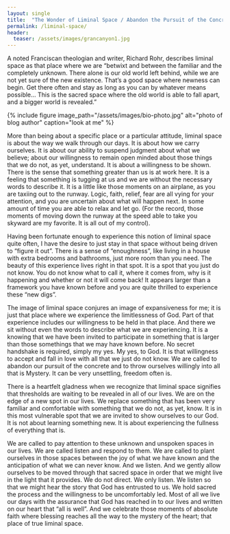 ```yaml
---
layout: single
title:  "The Wonder of Liminal Space / Abandon the Pursuit of the Concrete"
permalink: /liminal-space/
header:
  teaser: /assets/images/grancanyon1.jpg
---
```



A noted Franciscan theologian and writer, Richard Rohr, describes liminal space as that place where we are “betwixt and between the familiar and the completely unknown.  There alone is our old world left behind, while we are not yet sure of the new existence.  That’s a good space where newness can begin.  Get there often and stay as long as you can by whatever means possible…  This is the sacred  space where the old world is able to fall apart, and a bigger world is revealed.”

{% include figure image_path="/assets/images/bio-photo.jpg" alt="photo of blog author" caption="look at me" %}

More than being about a specific place or a particular attitude, liminal space is about the way we walk through our days.  It is about how we carry ourselves.  It is about our ability to suspend judgment about what we believe; about our willingness to remain open minded about those things that we do not, as yet, understand. It is about a willingness to be shown.   There is the  sense that something greater than us is at work here. It is a feeling that something is tugging at us and we are without the necessary words  to describe it.  It is a little like those moments on an airplane, as you are taxiing out to the runway. Logic, faith, relief, fear are all vying for your attention, and you are uncertain about what will happen next.  In some amount of time you are able to relax and let go. (For the record, those moments of moving down the runway at the speed able to take you skyward  are my favorite.  It is all out of my control).

Having been fortunate enough to experience this notion of liminal space quite often, I have the desire to just stay in that space without  being driven to “figure it out”. There is a sense of “enoughness”, like living in a house with extra bedrooms and bathrooms, just more room than you need.  The beauty of this experience lives right in that spot.   It is a spot  that you just do not know.  You do not know what to call it, where it comes from, why is it happening and whether or not it will come back! It appears larger than a framework you have known before and you are quite thrilled to experience these “new digs”.

The image of liminal space conjures an image of  expansiveness for me; it is just that place where we experience the limitlessness of God. Part of that experience includes our willingness to be held in that place.  And there we sit without even the words to describe what we are experiencing.  It is a knowing that we have been invited  to participate in something that is larger than those somethings that we may have known before. No secret handshake is required, simply  my yes. My yes, to God.  It is that willingness to accept and fall in love with all that we just do not know.  We are called to abandon our pursuit of the concrete and to throw ourselves willingly into all that is Mystery. It can be very unsettling, freedom often is.

There is a heartfelt gladness when we recognize that liminal space signifies that thresholds are waiting to be revealed in all of our lives. We are on the edge of a new spot in our lives. We replace something that has been very familiar and comfortable with something that we do not, as yet, know.  It is in this most vulnerable spot that we are invited to show ourselves to our God.   It is not about learning something new. It is about experiencing the fullness of everything that is.

We are called  to pay attention to these unknown and unspoken spaces in our lives. We are called listen and respond to them.  We are called to plant ourselves in those spaces between the joy of what we have known and the anticipation of what we can never know. And we listen. And we gently allow ourselves to be moved through that sacred space in order that we might live in the light that it provides. We do not direct. We only listen. We listen  so that we might hear  the story that God has entrusted to us. We hold sacred the process and the willingness to be uncomfortably led.  Most of all we live our days with the assurance that God has reached in to our lives and written on our heart that “all is well”. And we celebrate those moments of absolute faith where blessing reaches all the way to  the mystery of the heart; that place of true liminal space.

